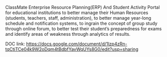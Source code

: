 ClassMate
Enterprise Resource Planning(ERP) And Student Activity Portal for educational institutions to better manage their Human Resources (students, teachers, staff, administration), to better manage year-long schedule and notification systems, to ingrain the concept of group study through online forum, to better test their student’s preparedness for exams and identify areas of weakness through analytics of results.

DOC link: https://docs.google.com/document/d/1lzp4zRn-tqCtiTCe04k9W2oDqm4tBdbfYavWqUYs8G0/edit?usp=sharing